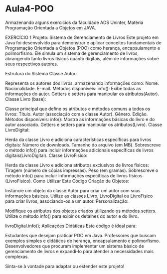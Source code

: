 # Aula4-POO
Armazenando alguns exercícios da faculdade ADS Uninter, Matéria Programação Orientada a Objetos em JAVA.

EXERCÍCIO 1
Projeto: Sistema de Gerenciamento de Livros
Este projeto em Java foi desenvolvido para demonstrar e aplicar conceitos fundamentais de Programação Orientada a Objetos (POO) como herança, encapsulamento e polimorfismo. Ele simula um sistema de gerenciamento de livros, abrangendo tanto livros físicos quanto digitais, além de informações sobre seus respectivos autores.

Estrutura do Sistema
Classe Autor:

Representa os autores dos livros, armazenando informações como:
Nome.
Nacionalidade.
E-mail.
Métodos disponíveis:
info(): Exibe todas as informações do autor.
Getters e setters para manipular os atributos​(Autor).
Classe Livro (base):

Classe principal que define os atributos e métodos comuns a todos os livros:
Título.
Autor (associação com a classe Autor).
Gênero.
Edição.
Métodos disponíveis:
info(): Mostra as informações básicas do livro e do autor associado.
Getters e setters para manipular os atributos​(Livro).
Classe LivroDigital:

Herda da classe Livro e adiciona características específicas para livros digitais:
Número de downloads.
Tamanho do arquivo (em MB).
Sobrescreve o método info() para incluir informações adicionais específicas de livros digitais​(LivroDigital).
Classe LivroFisico:

Herda da classe Livro e adiciona atributos exclusivos de livros físicos:
Tiragem (número de cópias impressas).
Peso (em gramas).
Sobrescreve o método info() para incluir informações específicas de livros físicos​(LivroFisico).
Como Utilizar Este Código
Criação de Objetos:

Instancie um objeto da classe Autor para criar um autor com suas informações básicas.
Utilize as classes Livro, LivroDigital ou LivroFisico para criar livros, associando-os a um autor.
Personalização:

Modifique os atributos dos objetos criados utilizando os métodos setters.
Utilize o método info() para exibir os detalhes do autor e do livro.

livroDigital.info(); 
Aplicações Didáticas
Este código é ideal para:

Estudantes que desejam praticar POO em Java.
Professores que buscam exemplos simples e didáticos de herança, encapsulamento e polimorfismo.
Desenvolvedores que procuram implementar um sistema básico de gerenciamento de livros e expandi-lo para atender a necessidades mais complexas.

Sinta-se à vontade para adaptar ou estender este projeto! 









